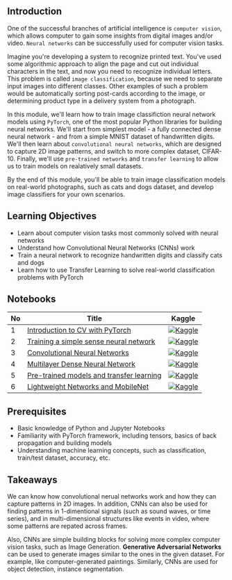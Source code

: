 ## Introduction

One of the successful branches of artificial intelligence is `computer vision`, which allows computer to gain some insights from digital images and/or video. `Neural networks` can be successfully used for computer vision tasks.

Imagine you're developing a system to recognize printed text. You've used some algorithmic approach to align the page and cut out individual characters in the text, and now you need to recognize individual letters. This problem is called `image classification`, because we need to separate input images into different classes. Other examples of such a problem would be automatically sorting post-cards according to the image, or determining product type in a delivery system from a photograph.

In this module, we'll learn how to train image classifiction neural network models using `PyTorch`, one of the most popular Python libraries for building neural networks. We'll start from simplest model - a fully connected dense neural network - and from a simple MNIST dataset of handwritten digits. We'll then learn about `convolutional neural networks`,
which are designed to capture 2D image patterns, and switch to more complex dataset, CIFAR-10. Finally, we'll use `pre-trained networks` and `transfer learning` to allow us to train models on realatively small datasets.

By the end of this module, you'll be able to train image classification models on real-world photographs, such as cats and dogs dataset, and develop image classifiers for your own scenarios.


## Learning Objectives

* Learn about computer vision tasks most commonly solved with neural networks
* Understand how Convolutional Neural Networks (CNNs) work
* Train a neural network to recognize handwritten digits and classify cats and dogs
* Learn how to use Transfer Learning to solve real-world classification problems with PyTorch

## Notebooks
|No|Title|Kaggle|
|---|---|---|
|1|[Introduction to CV with PyTorch](computer_vision/introduction_to_cv_with_pytorch.ipynb)|[![Kaggle](https://kaggle.com/static/images/open-in-kaggle.svg)](https://www.kaggle.com/code/aisuko/introduction-to-computer-vision-with-pytorch)|
|2|[Training a simple sense neural network](computer_vision/training_a_simple_cnn.ipynb)|[![Kaggle](https://kaggle.com/static/images/open-in-kaggle.svg)](https://www.kaggle.com/code/aisuko/training-a-simple-dense-neural-network)|
|3|[Convolutional Neural Networks](computer_vision/use_a_convolutional_neural_network)|[![Kaggle](https://kaggle.com/static/images/open-in-kaggle.svg)](https://www.kaggle.com/code/aisuko/use-a-convolutional-neural-networks)|
|4|[Multilayer Dense Neural Network](computer_vision/training_multi_layer_convolutional_neural_network.ipynb)|[![Kaggle](https://kaggle.com/static/images/open-in-kaggle.svg)](https://www.kaggle.com/code/aisuko/multilayer-dense-convolutional-neural-network/notebook)|
|5|[Pre-trained models and transfer learning](computer_vision/pre_trained_models_and_transfer_learning.ipynb)|[![Kaggle](https://kaggle.com/static/images/open-in-kaggle.svg)](https://www.kaggle.com/code/aisuko/pre-trained-models-and-transfer-learning)|
|6|[Lightweight Networks and MobileNet](computer_vision/lightweight_networks_and_mobileNet.ipynb)|[![Kaggle](https://kaggle.com/static/images/open-in-kaggle.svg)](https://www.kaggle.com/code/aisuko/lightweight-networks-and-mobilenet)|

## Prerequisites

* Basic knowledge of Python and Jupyter Notebooks
* Familiarity with PyTorch framework, including tensors, basics of back propagation and building models
* Understanding machine learning concepts, such as classification, train/test dataset, accuracy, etc.


## Takeaways

We can know how convolutional nerual networks work and how they can capture patterns in 2D images. In addition, CNNs can also be used for finding patterns in 1-dimentional signals (such as sound waves, or time series), and in multi-dimensional structures like events in video, where some patterns are repated across frames.

Also, CNNs are simple building blocks for solving more complex computer vision tasks, such as Image Generation. **Generative Adversarial Networks** can be used to generate images similar to the ones in the given dataset. For example, like computer-generated paintings. Similarly, CNNs are used for object detection, instance segmentation.
